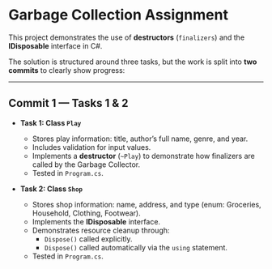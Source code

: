 ﻿# Garbage Collection Assignment

This project demonstrates the use of **destructors** (`finalizers`) and the **IDisposable** interface in C#.

The solution is structured around three tasks, but the work is split into **two commits** to clearly show progress:

---

## Commit 1 — Tasks 1 & 2

- **Task 1: Class `Play`**
  - Stores play information: title, author’s full name, genre, and year.
  - Includes validation for input values.
  - Implements a **destructor** (`~Play`) to demonstrate how finalizers are called by the Garbage Collector.
  - Tested in `Program.cs`.

- **Task 2: Class `Shop`**
  - Stores shop information: name, address, and type (enum: Groceries, Household, Clothing, Footwear).
  - Implements the **IDisposable** interface.
  - Demonstrates resource cleanup through:
    - `Dispose()` called explicitly.
    - `Dispose()` called automatically via the `using` statement.
  - Tested in `Program.cs`.